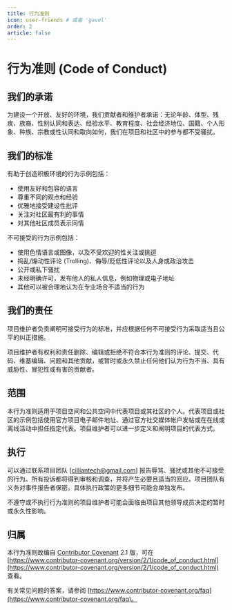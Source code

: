 ```yaml
---
title: 行为准则
icon: user-friends # 或者 'gavel'
order: 2
article: false
---
```


# <Icon icon="user-friends" /> 行为准则 (Code of Conduct)

## 我们的承诺

为建设一个开放、友好的环境，我们贡献者和维护者承诺：无论年龄、体型、残疾、族裔、性别认同和表达、经验水平、教育程度、社会经济地位、国籍、个人形象、种族、宗教或性认同和取向如何，我们在项目和社区中的参与都不受骚扰。

## 我们的标准

有助于创造积极环境的行为示例包括：

*   使用友好和包容的语言
*   尊重不同的观点和经验
*   优雅地接受建设性批评
*   关注对社区最有利的事情
*   对其他社区成员表示同情

不可接受的行为示例包括：

*   使用色情语言或图像，以及不受欢迎的性关注或挑逗
*   捣乱/煽动性评论 (Trolling)、侮辱/贬低性评论以及人身或政治攻击
*   公开或私下骚扰
*   未经明确许可，发布他人的私人信息，例如物理或电子地址
*   其他可以被合理地认为在专业场合不适当的行为

## 我们的责任

项目维护者负责阐明可接受行为的标准，并应根据任何不可接受行为采取适当且公平的纠正措施。

项目维护者有权利和责任删除、编辑或拒绝不符合本行为准则的评论、提交、代码、维基编辑、问题和其他贡献，或暂时或永久禁止任何他们认为行为不当、具有威胁性、冒犯性或有害的贡献者。

## 范围

本行为准则适用于项目空间和公共空间中代表项目或其社区的个人。代表项目或社区的示例包括使用官方项目电子邮件地址、通过官方社交媒体帐户发帖或在在线或离线活动中担任指定代表。项目维护者可以进一步定义和阐明项目的代表方式。

## 执行

可以通过联系项目团队 [cilliantech@gmail.com] 报告辱骂、骚扰或其他不可接受的行为。所有投诉都将得到审核和调查，并将产生必要且适当的回应。项目团队有义务对事件报告者保密。具体执行政策的更多细节可能会单独发布。

不遵守或不执行行为准则的项目维护者可能会面临由项目其他领导成员决定的暂时或永久性影响。

## 归属

本行为准则改编自 [Contributor Covenant](https://www.contributor-covenant.org) 2.1 版，可在 [https://www.contributor-covenant.org/version/2/1/code_of_conduct.html](https://www.contributor-covenant.org/version/2/1/code_of_conduct.html) 查看。

有关常见问题的答案，请参阅 [https://www.contributor-covenant.org/faq](https://www.contributor-covenant.org/faq)。